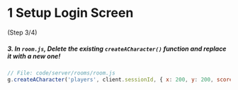 # 1 Setup Login Screen
 (Step 3/4)

##### 3. In `room.js`, Delete the existing `createACharacter()` function and replace it with a new one!

``` javascript
// File: code/server/rooms/room.js
g.createACharacter('players', client.sessionId, { x: 200, y: 200, score: 0, ...data });
```
